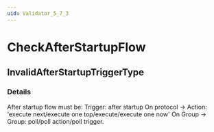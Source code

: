 ```yaml
---
uid: Validator_5_7_3
---
```


# CheckAfterStartupFlow

## InvalidAfterStartupTriggerType

<!-- Description, Properties, ... sections are auto-generated. -->
<!-- REPLACE ME AUTO-GENERATION -->

### Details

After startup flow must be:
Trigger: after startup On protocol -> Action: 'execute next/execute one top/execute/execute one now' On Group -> Group: poll/poll action/poll trigger.

<!-- Uncomment to add example code -->
<!--### Example code-->
